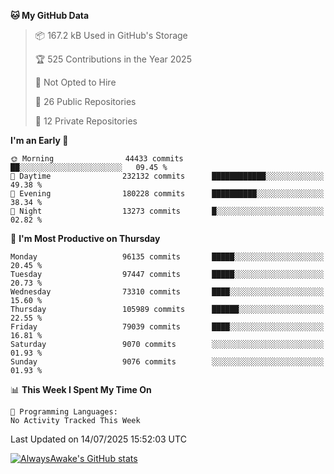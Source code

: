 <!--START_SECTION:waka-->
**🐱 My GitHub Data** 

> 📦 167.2 kB Used in GitHub's Storage 
 > 
> 🏆 525 Contributions in the Year 2025
 > 
> 🚫 Not Opted to Hire
 > 
> 📜 26 Public Repositories 
 > 
> 🔑 12 Private Repositories 
 > 
**I'm an Early 🐤** 

```text
🌞 Morning                44433 commits       ██░░░░░░░░░░░░░░░░░░░░░░░   09.45 % 
🌆 Daytime                232132 commits      ████████████░░░░░░░░░░░░░   49.38 % 
🌃 Evening                180228 commits      ██████████░░░░░░░░░░░░░░░   38.34 % 
🌙 Night                  13273 commits       █░░░░░░░░░░░░░░░░░░░░░░░░   02.82 % 
```
📅 **I'm Most Productive on Thursday** 

```text
Monday                   96135 commits       █████░░░░░░░░░░░░░░░░░░░░   20.45 % 
Tuesday                  97447 commits       █████░░░░░░░░░░░░░░░░░░░░   20.73 % 
Wednesday                73310 commits       ████░░░░░░░░░░░░░░░░░░░░░   15.60 % 
Thursday                 105989 commits      ██████░░░░░░░░░░░░░░░░░░░   22.55 % 
Friday                   79039 commits       ████░░░░░░░░░░░░░░░░░░░░░   16.81 % 
Saturday                 9070 commits        ░░░░░░░░░░░░░░░░░░░░░░░░░   01.93 % 
Sunday                   9076 commits        ░░░░░░░░░░░░░░░░░░░░░░░░░   01.93 % 
```


📊 **This Week I Spent My Time On** 

```text
💬 Programming Languages: 
No Activity Tracked This Week
```


 Last Updated on 14/07/2025 15:52:03 UTC
<!--END_SECTION:waka-->

[![AlwaysAwake's GitHub stats](https://github-readme-stats.vercel.app/api?username=AlwaysAwake&show_icons=true&theme=github_dark&count_private=true)](https://github.com/AlwaysAwake/AlwaysAwake)
